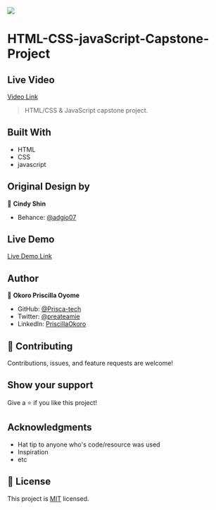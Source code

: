 
![](https://img.shields.io/badge/Microverse-blueviolet)

# HTML-CSS-javaScript-Capstone-Project
## Live Video
[Video Link](https://www.loom.com/share/342453aa60634bdd8b0e9f98a537b946)

> HTML/CSS & JavaScript capstone project.

## Built With

- HTML
- CSS
- javascript


## Original Design by
👤 **Cindy Shin**
- Behance: [@adgio07](https://www.behance.net/adagio07)

## Live Demo
[Live Demo Link]()

## Author
👤 **Okoro Priscilla Oyome**

- GitHub: [@Prisca-tech](https://github.com/Prisca-tech)
- Twitter: [@preateamie](https://twitter.com/preateamie)
- LinkedIn: [PriscillaOkoro](https://www.linkedin.com/in/okoro-priscilla-oyome/)


## 🤝 Contributing

Contributions, issues, and feature requests are welcome!

## Show your support

Give a ⭐️ if you like this project!

## Acknowledgments

- Hat tip to anyone who's code/resource was used
- Inspiration
- etc

## 📝 License

This project is [MIT](./MIT.md) licensed.